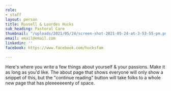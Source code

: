 ```yaml
---
role:
- staff
layout: person
title: Russell & Lourdes Hucks
sub_heading: Pastoral Care
thumbnail: "/uploads/2021/05/24/screen-shot-2021-05-24-at-3-53-55-pm.png"
email: email@email.com
linkedin: ''
facebook: https://www.facebook.com/hucksfam

---
```

Here's where you write a few things about yourself & your passions. Make it as long as you'd like. The about page that shows everyone will only show a snippet of this, but the "continue reading" button will take folks to a whole new page that has pleeeeeeenty of space.